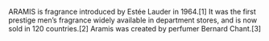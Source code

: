 ARAMIS is fragrance introduced by Estée Lauder in 1964.[1] It was the first prestige men’s fragrance widely available in department stores, and is now sold in 120 countries.[2] Aramis was created by perfumer Bernard Chant.[3]
